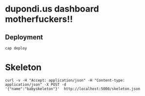 # dupondi.us dashboard motherfuckers!!


## Deployment

```
cap deploy
```

# Skeleton

```
curl -v -H "Accept: application/json" -H "Content-type: application/json" -X POST -d
'{"name":"babyskeleton"}'  http://localhost:5000/skeleton.json
```

